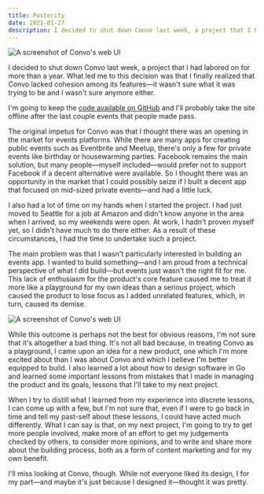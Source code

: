 ```yaml
---
title: Posterity
date: 2021-01-27
description: I decided to shut down Convo last week, a project that I had labored on for more than a year. What led me to this decision was that I finally...
---
```


<p>
  <div class="fixed-img-spreader sixty-two">
    <div class="fixed-img-setter">
      <img src="{{ assets|key:'images/convo-1.png' }}"
        class="fixed-img"
        alt="A screenshot of Convo's web UI">
    </div>
  </div>
</p>

I decided to shut down Convo last week, a project that I had labored on for more than a year. What led me to this decision was that I finally realized that Convo lacked cohesion among its features—it wasn't sure what it was trying to be and I wasn't sure anymore either.

I'm going to keep the [code available on GitHub](https://github.com/hiconvo) and I'll probably take the site offline after the last couple events that people made pass.

The original impetus for Convo was that I thought there was an opening in the market for events platforms. While there are many apps for creating public events such as Eventbrite and Meetup, there's only a few for private events like birthday or housewarming parties. Facebook remains the main solution, but many people—myself included—would prefer not to support Facebook if a decent alternative were available. So I thought there was an opportunity in the market that I could possibly seize if I built a decent app that focused on mid-sized private events—and had a little luck.

I also had a lot of time on my hands when I started the project. I had just moved to Seattle for a job at Amazon and didn't know anyone in the area when I arrived, so my weekends were open. At work, I hadn't proven myself yet, so I didn't have much to do there either. As a result of these circumstances, I had the time to undertake such a project.

The main problem was that I wasn't particularly interested in building an events app. I wanted to build something—and I am proud from a technical perspective of what I did build—but events just wasn't the right fit for me. This lack of enthusiasm for the product's core feature caused me to treat it more like a playground for my own ideas than a serious project, which caused the product to lose focus as I added unrelated features, which, in turn, caused its demise.

<p>
  <div class="fixed-img-spreader seventy-five">
    <div class="fixed-img-setter">
      <img src="{{ assets|key:'images/convo-2.png' }}"
        class="fixed-img"
        alt="A screenshot of Convo's web UI">
    </div>
  </div>
</p>

While this outcome is perhaps not the best for obvious reasons, I'm not sure that it's altogether a bad thing. It's not all bad because, in treating Convo as a playground, I came upon an idea for a new product, one which I'm more excited about than I was about Convo and which I believe I'm better equipped to build. I also learned a lot about how to design software in Go and learned some important lessons from mistakes that I made in managing the product and its goals, lessons that I'll take to my next project.

When I try to distill what I learned from my experience into discrete lessons, I can come up with a few, but I'm not sure that, even if I were to go back in time and tell my past-self about these lessons, I could have acted much differently. What I can say is that, on my next project, I'm going to try to get more people involved, make more of an effort to get my judgements checked by others, to consider more opinions, and to write and share more about the building process, both as a form of content marketing and for my own benefit.

I'll miss looking at Convo, though. While not everyone liked its design, I for my part—and maybe it's just because I designed it—thought it was pretty.
